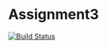 # Assignment3
[![Build Status](https://travis-ci.org/dvinodkumar1996/Assignment3.svg?branch=master)](https://travis-ci.org/dvinodkumar1996/Assignment3)

